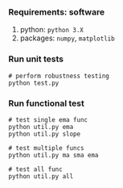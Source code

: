 ### Requirements: software
1. python: `python 3.X`
2. packages: `numpy`, `matplotlib`

### Run unit tests
```Shell
# perform robustness testing
python test.py
```

### Run functional test
```Shell
# test single ema func
python util.py ema
python util.py slope

# test multiple funcs
python util.py ma sma ema

# test all func
python util.py all
```

